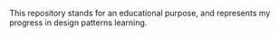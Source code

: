 This repository stands for an educational purpose, and represents my progress in design patterns learning.
